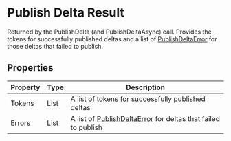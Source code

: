 # Publish Delta Result

Returned by the PublishDelta (and PublishDeltaAsync) call. Provides the tokens for successfully published deltas and a list of [PublishDeltaError](models/publish-delta-error) for those deltas that failed to publish.

## Properties

Property | Type | Description
------------ | ------------- | ------------- 
Tokens | List<string> | A list of tokens for successfully published deltas
Errors | List<PublishDeltaError> | A list of [PublishDeltaError](models/publish-delta-error) for deltas that failed to publish
